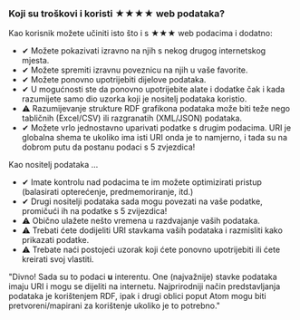 ### Koji su troškovi i koristi <span class="stars-inline">&#x2605;&#x2605;&#x2605;&#x2605;</span> web podataka?

Kao korisnik možete učiniti isto što i s <span class="stars-inline">&#x2605;&#x2605;&#x2605;</span> web podacima i dodatno:

- &#10004; Možete pokazivati izravno na njih s nekog drugog internetskog mjesta.
- &#10004; Možete spremiti izravnu poveznicu na njih u vaše favorite.
- &#10004; Možete ponovno upotrijebiti dijelove podataka.
- &#10004; U mogućnosti ste da ponovno upotrijebite alate i dodatke čak i kada razumijete samo dio uzorka koji je nositelj podataka koristio.
- &#9888; Razumijevanje strukture RDF grafikona podataka može biti teže nego tabličnih (Excel/CSV) ili razgranatih (XML/JSON) podataka.
- &#10004; Možete vrlo jednostavno uparivati podatke s drugim podacima. URI je globalna shema te ukoliko ima isti URI onda je to namjerno, i tada su na dobrom putu da postanu podaci s 5 zvjezdica!

Kao nositelj podataka &hellip;

- &#10004; Imate kontrolu nad podacima te im možete optimizirati pristup (balasirati opterećenje, predmemoriranje, itd.)
- &#10004; Drugi nositelji podataka sada mogu povezati na vaše podatke, promičući ih na podatke s 5 zvijezdica!
- &#9888; Obično ulažete nešto vremena u razdvajanje vaših podataka.
- &#9888; Trebati ćete dodijeliti URI stavkama vaših podataka i razmisliti kako prikazati podatke.
- &#9888; Trebate naći postojeći uzorak koji ćete ponovno upotrijebiti ili ćete kreirati svoj vlastiti.

"Divno! Sada su to podaci **u** interentu. One (najvažnije) stavke podataka imaju URI i mogu se dijeliti na internetu. Najprirodniji način predstavljanja podataka je korištenjem RDF, ipak i drugi oblici poput Atom mogu biti pretvoreni/mapirani za korištenje ukoliko je to potrebno."
